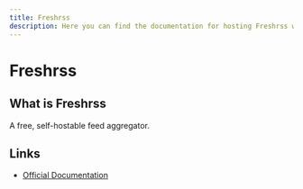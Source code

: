 ```yaml
---
title: Freshrss
description: Here you can find the documentation for hosting Freshrss with Coolify.
---
```


# Freshrss

## What is Freshrss

A free, self-hostable feed aggregator.

## Links

- [Official Documentation](https://freshrss.org/index.html?utm_source=coolify.io)
